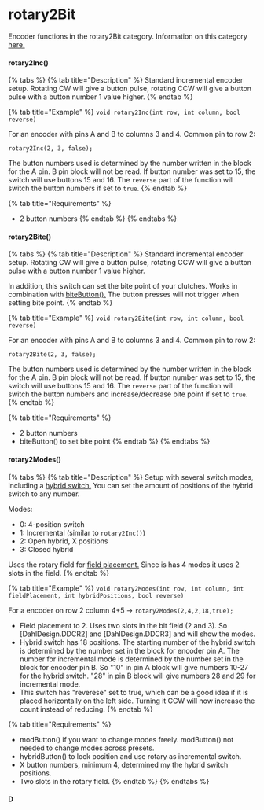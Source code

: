 # rotary2Bit

Encoder functions in the rotary2Bit category. Information on this category [here.](./#rotary2bit)

#### rotary2Inc()

{% tabs %}
{% tab title="Description" %}
Standard incremental encoder setup. Rotating CW will give a button pulse, rotating CCW will give a button pulse with a button number 1 value higher.
{% endtab %}

{% tab title="Example" %}
`void rotary2Inc(int row, int column, bool reverse)`

For an encoder with pins A and B to columns 3 and 4. Common pin to row 2:

`rotary2Inc(2, 3, false);`

The button numbers used is determined by the number written in the block for the A pin. B pin block will not be read. If button number was set to 15, the switch will use buttons 15 and 16. The `reverse` part of the function will switch the button numbers if set to `true`.
{% endtab %}

{% tab title="Requirements" %}
* 2 button numbers
{% endtab %}
{% endtabs %}

#### rotary2Bite()

{% tabs %}
{% tab title="Description" %}
Standard incremental encoder setup. Rotating CW will give a button pulse, rotating CCW will give a button pulse with a button number 1 value higher.

In addition, this switch can set the bite point of your clutches. Works in combination with [biteButton().](../function-button.md#bitebutton) The button presses will not trigger when setting bite point.&#x20;
{% endtab %}

{% tab title="Example" %}
`void rotary2Bite(int row, int column, bool reverse)`

For an encoder with pins A and B to columns 3 and 4. Common pin to row 2:

`rotary2Bite(2, 3, false);`

The button numbers used is determined by the number written in the block for the A pin. B pin block will not be read. If button number was set to 15, the switch will use buttons 15 and 16. The `reverse` part of the function will switch the button numbers and increase/decrease bite point if set to `true`.
{% endtab %}

{% tab title="Requirements" %}
* 2 button numbers
* biteButton() to set bite point
{% endtab %}
{% endtabs %}

#### rotary2Modes()

{% tabs %}
{% tab title="Description" %}
Setup with several switch modes, including a [hybrid switch.](../multiswitch-complexes.md#hybrid) You can set the amount of positions of the hybrid switch to any number.&#x20;

Modes:

* 0: 4-position switch
* 1: Incremental (similar to `rotary2Inc()`)
* 2: Open hybrid, X positions
* 3: Closed hybrid

Uses the rotary field for [field placement.](../../4.-advanced-features/field-placement.md) Since is has 4 modes it uses 2 slots in the field.
{% endtab %}

{% tab title="Example" %}
`void rotary2Modes(int row, int column, int fieldPlacement, int hybridPositions, bool reverse)`

For a encoder on row 2 column 4+5 -> `rotary2Modes(2,4,2,18,true);`

* Field placement to 2. Uses two slots in the bit field (2 and 3). So \[DahlDesign.DDCR2] and \[DahlDesign.DDCR3] and will show the modes.
* Hybrid switch has 18 positions. The starting number of the hybrid switch is determined by the number set in the block for encoder pin A. The number for incremental mode is determined by the number set in the block for encoder pin B. So "10" in pin A block will give numbers 10-27 for the hybrid switch. "28" in pin B block will give numbers 28 and 29 for incremental mode.&#x20;
* This switch has "reverese" set to true, which can be a good idea if it is placed horizontally on the left side. Turning it CCW will now increase the count instead of reducing.&#x20;
{% endtab %}

{% tab title="Requirements" %}
* modButton() if you want to change modes freely. modButton() not needed to change modes across presets.&#x20;
* hybridButton() to lock position and use rotary as incremental switch.
* X button numbers, minimum 4, determined my the hybrid switch positions.
* Two slots in the rotary field.&#x20;
{% endtab %}
{% endtabs %}

#### D
